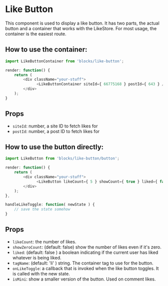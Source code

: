 # Like Button

This component is used to display a like button.
It has two parts, the actual button and a container that works with the LikeStore.
For most usage, the container is the easiest route.

## How to use the container:

```js
import LikeButtonContainer from 'blocks/like-button';

render: function() {
	return (
		<div className="your-stuff">
			  <LikeButtonContainer siteId={ 66775168 } postId={ 643 } />
		</div>
	);
}
```

## Props

- `siteId`: number, a site ID to fetch likes for
- `postId`: number, a post ID to fetch likes for

## How to use the button directly:

```js
import LikeButton from 'blocks/like-button/button';

render: function() {
	return (
		<div className="your-stuff">
			  <LikeButton likeCount={ 5 } showCount={ true } liked={ false } onLikeToggle={ this.handleLikeToggle } />
		</div>
	);
},

handleLikeToggle: function( newState ) {
	// save the state somehow
}
```

## Props

- `likeCount`: the number of likes.
- `showZeroCount`: (default: false) show the number of likes even if it's zero.
- `liked`: (default: false ) a boolean indicating if the current user has liked whatever is being liked.
- `tagName`: (default: 'li' ) string. The container tag to use for the button.
- `onLikeToggle`: a callback that is invoked when the like button toggles. It is called with the new state.
- `isMini`: show a smaller version of the button. Used on comment likes.
